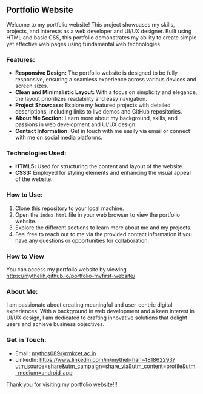 
## Portfolio Website

Welcome to my portfolio website! This project showcases my skills, projects, and interests as a web developer and UI/UX designer. Built using HTML and basic CSS, this portfolio demonstrates my ability to create simple yet effective web pages using fundamental web technologies.

### Features:

- **Responsive Design:** The portfolio website is designed to be fully responsive, ensuring a seamless experience across various devices and screen sizes.
- **Clean and Minimalistic Layout:** With a focus on simplicity and elegance, the layout prioritizes readability and easy navigation.
- **Project Showcase:** Explore my featured projects with detailed descriptions, including links to live demos and GitHub repositories.
- **About Me Section:** Learn more about my background, skills, and passions in web development and UI/UX design.
- **Contact Information:** Get in touch with me easily via email or connect with me on social media platforms.

### Technologies Used:

- **HTML5:** Used for structuring the content and layout of the website.
- **CSS3:** Employed for styling elements and enhancing the visual appeal of the website.

### How to Use:

1. Clone this repository to your local machine.
2. Open the `index.html` file in your web browser to view the portfolio website.
3. Explore the different sections to learn more about me and my projects.
4. Feel free to reach out to me via the provided contact information if you have any questions or opportunities for collaboration.

### How to View

You can access my portfolio website by viewing https://mythelih.github.io/portfolio-myfirst-website/

### About Me:

I am passionate about creating meaningful and user-centric digital experiences. With a background in web development and a keen interest in UI/UX design, I am dedicated to crafting innovative solutions that delight users and achieve business objectives.

### Get in Touch:

- Email: mythcs089@rmkcet.ac.in
- LinkedIn: https://www.linkedin.com/in/mytheli-hari-481862293?utm_source=share&utm_campaign=share_via&utm_content=profile&utm_medium=android_app
  
Thank you for visiting my portfolio website!!!
